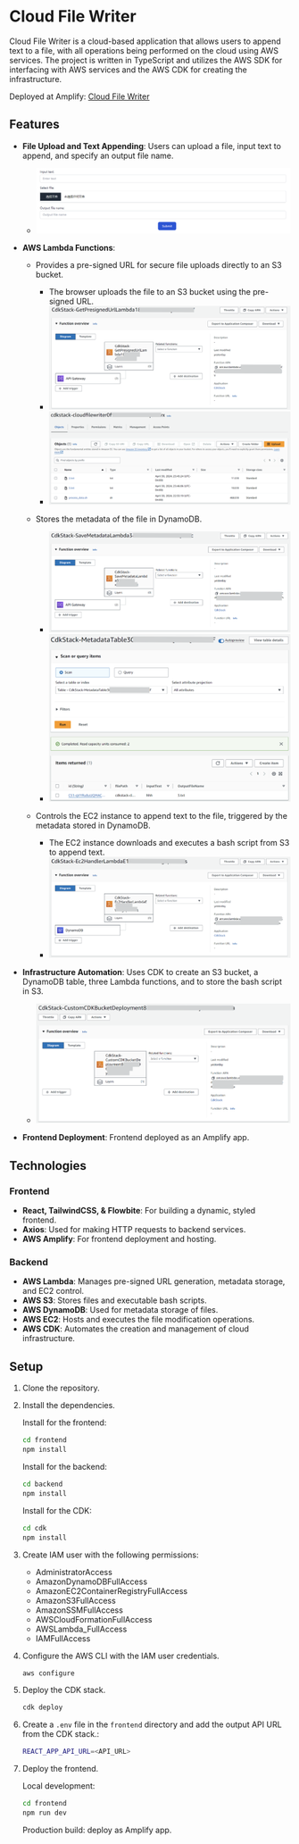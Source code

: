 # Cloud File Writer

Cloud File Writer is a cloud-based application that allows users to append text to a file, with all operations being performed on the cloud using AWS services. The project is written in TypeScript and utilizes the AWS SDK for interfacing with AWS services and the AWS CDK for creating the infrastructure.

Deployed at Amplify: [Cloud File Writer](https://main.d1eos5bt6pnhr6.amplifyapp.com/)

## Features

- **File Upload and Text Appending**: Users can upload a file, input text to append, and specify an output file name.
  - ![frontend](https://raw.githubusercontent.com/ethan-yz-hao/cloud-file-writer/main/images/frontend.png)

- **AWS Lambda Functions**:
  - Provides a pre-signed URL for secure file uploads directly to an S3 bucket.
    - The browser uploads the file to an S3 bucket using the pre-signed URL.
    - ![s3](https://raw.githubusercontent.com/ethan-yz-hao/cloud-file-writer/main/images/lambdapresignedurl.png)
    - ![s3](https://raw.githubusercontent.com/ethan-yz-hao/cloud-file-writer/main/images/s3.png)

  - Stores the metadata of the file in DynamoDB.
    - ![lambdadynamodb](https://raw.githubusercontent.com/ethan-yz-hao/cloud-file-writer/main/images/lambdadynamodb.png)
    - ![dynamodb](https://raw.githubusercontent.com/ethan-yz-hao/cloud-file-writer/main/images/dynamodb.png) 

  - Controls the EC2 instance to append text to the file, triggered by the metadata stored in DynamoDB.
    - The EC2 instance downloads and executes a bash script from S3 to append text.
    - ![lambdaec2](https://raw.githubusercontent.com/ethan-yz-hao/cloud-file-writer/main/images/lambdaec2.png)

- **Infrastructure Automation**: Uses CDK to create an S3 bucket, a DynamoDB table, three Lambda functions, and to store the bash script in S3.
  -  ![lambdabucketdeploy.png](https://raw.githubusercontent.com/ethan-yz-hao/cloud-file-writer/main/images/lambdabucketdeploy.png)

- **Frontend Deployment**: Frontend deployed as an Amplify app.

## Technologies

### Frontend
- **React, TailwindCSS, & Flowbite**: For building a dynamic, styled frontend.
- **Axios**: Used for making HTTP requests to backend services.
- **AWS Amplify**: For frontend deployment and hosting.

### Backend
- **AWS Lambda**: Manages pre-signed URL generation, metadata storage, and EC2 control.
- **AWS S3**: Stores files and executable bash scripts.
- **AWS DynamoDB**: Used for metadata storage of files.
- **AWS EC2**: Hosts and executes the file modification operations.
- **AWS CDK**: Automates the creation and management of cloud infrastructure.

## Setup

1. Clone the repository.
2. Install the dependencies.

   Install for the frontend:
   ```bash
   cd frontend
   npm install
   ```

   Install for the backend:
   ```bash
   cd backend
   npm install
   ```

   Install for the CDK:
   ```bash
   cd cdk
   npm install
   ```

3. Create IAM user with the following permissions:
   - AdministratorAccess	
   - AmazonDynamoDBFullAccess
   - AmazonEC2ContainerRegistryFullAccess	
   - AmazonS3FullAccess	
   - AmazonSSMFullAccess	
   - AWSCloudFormationFullAccess	
   - AWSLambda_FullAccess
   - IAMFullAccess

4. Configure the AWS CLI with the IAM user credentials.
   ```bash
   aws configure
   ```

5. Deploy the CDK stack.
   ```bash
   cdk deploy
   ```

6. Create a `.env` file in the `frontend` directory and add the output API URL from the CDK stack.:
   ```bash
   REACT_APP_API_URL=<API_URL>
   ```
   
7. Deploy the frontend.
   
   Local development:
   ```bash
   cd frontend
   npm run dev
   ```
   Production build: deploy as Amplify app.